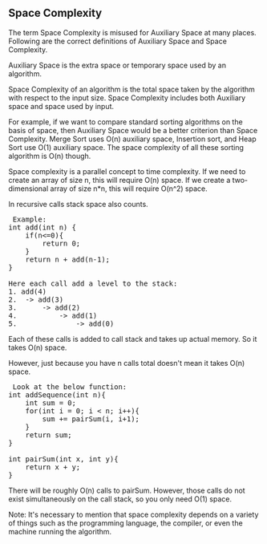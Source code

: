 ## Space Complexity
The term Space Complexity is misused for Auxiliary Space at many places. Following are the correct definitions of Auxiliary Space and Space Complexity.

Auxiliary Space is the extra space or temporary space used by an algorithm.

Space Complexity of an algorithm is the total space taken by the algorithm with respect to the input size. Space Complexity includes both Auxiliary space and space used by input.

For example, if we want to compare standard sorting algorithms on the basis of space, then Auxiliary Space would be a better criterion than Space Complexity. Merge Sort uses O(n) auxiliary space, Insertion sort, and Heap Sort use O(1) auxiliary space. The space complexity of all these sorting algorithm is O(n) though.

Space complexity is a parallel concept to time complexity. If we need to create an array of size n, this will require O(n) space. If we create a two-dimensional array of size n*n, this will require O(n^2) space.

In recursive calls stack space also counts.
<pre> Example:
int add(int n) {
    if(n<=0){
        return 0;
    }
    return n + add(n-1);
}

Here each call add a level to the stack:
1. add(4)
2.  -> add(3)
3.      -> add(2)
4.          -> add(1)
5.              -> add(0) </pre>
Each of these calls is added to call stack and takes up actual memory. So it takes O(n) space.

However, just because you have n calls total doesn't mean it takes O(n) space.

<pre> Look at the below function:
int addSequence(int n){
    int sum = 0;
    for(int i = 0; i < n; i++){
        sum += pairSum(i, i+1);
    }
    return sum;
}

int pairSum(int x, int y){
    return x + y;
} </pre>

There will be roughly O(n) calls to pairSum. However, those calls do not exist simultaneously on the call stack, so you only need O(1) space.

Note: It's necessary to mention that space complexity depends on a variety of things such as the programming language, the compiler, or even the machine running the algorithm.